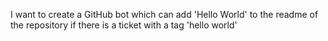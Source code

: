 I want to create a GitHub bot which can add 'Hello World' to the readme of the repository if there is a ticket with a tag 'hello world'


